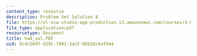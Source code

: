 ```yaml
---
content_type: resource
description: Problem Set Solution 8
file: https://ol-ocw-studio-app-production.s3.amazonaws.com/courses/3-00-thermodynamics-of-materials-fall-2002/9c4c5697d29c74913ac58bb28c6af444_hw8_sol.PDF
file_type: application/pdf
resourcetype: Document
title: hw8_sol.PDF
uid: 9c4c5697-d29c-7491-3ac5-8bb28c6af444
---
```

